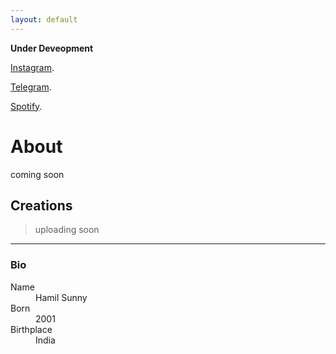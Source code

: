 ```yaml
---
layout: default
---
```


**Under Deveopment**

[Instagram](https://www.instagram.com/hamil_sunny/?hl=en).

[Telegram](https://t.me/hdz_designs).

[Spotify](https://open.spotify.com/user/hamil_sunny?si=uXSQciJvQxWsbUZyQt9xQg).


# About

coming soon

## Creations

> uploading soon



* * *




### Bio

<dl>
<dt>Name</dt>
<dd>Hamil Sunny</dd>
<dt>Born</dt>
<dd>2001</dd>
<dt>Birthplace</dt>
<dd>India</dd>
</dl>

